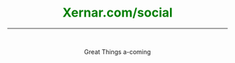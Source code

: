<center> <h1 style="color:green;"> Xernar.com/social </h1>
<hr>
<BR>
   <p> Great Things a-coming </p>
   </center>

